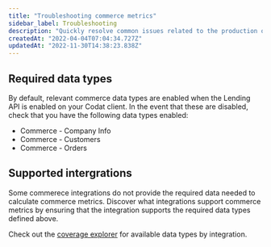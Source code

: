 ```yaml
---
title: "Troubleshooting commerce metrics"
sidebar_label: Troubleshooting
description: "Quickly resolve common issues related to the production of commrece metrics"
createdAt: "2022-04-04T07:04:34.727Z"
updatedAt: "2022-11-30T14:38:23.838Z"
---
```


## Required data types

By default, relevant commerce data types are enabled when the Lending API is enabled on your Codat client.
In the event that these are disabled, check that you have the following data types enabled:

- Commerce - Company Info
- Commerce - Customers
- Commerce - Orders

## Supported intergrations

Some commerece integrations do not provide the required data needed to calculate commerce metrics. 
Discover what integrations support commerce metrics by ensuring that the integration supports the required data types defined above.

Check out the [coverage explorer](https://knowledge.codat.io/supported-features/commerce?view=tab-by-integration) for available data types by integration.